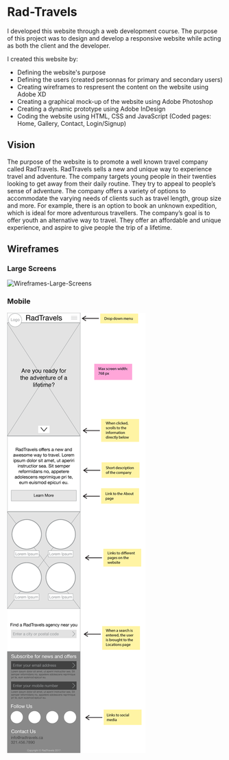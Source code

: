 # Rad-Travels

I developed this website through a web development course. The purpose of this project was to design and develop a responsive website while acting as both the client and the developer. 

I created this website by:
- Defining the website's purpose
- Defining the users (created personnas for primary and secondary users)
- Creating wireframes to respresent the content on the website using Adobe XD
- Creating a graphical mock-up of the website using Adobe Photoshop
- Creating a dynamic prototype using Adobe InDesign
- Coding the website using HTML, CSS and JavaScript (Coded pages: Home, Gallery, Contact, Login/Signup)

## Vision
The purpose of the website is to promote a well known travel company called RadTravels. RadTravels sells a new and unique way to experience travel and adventure. The company targets young people in their twenties looking to get away from their daily routine. They try to appeal to people’s sense of adventure. The company offers a variety of options to accommodate the varying needs of clients such as travel length, group size and more. For example, there is an option to book an unknown expedition, which is ideal for more adventurous travellers. The company’s goal is to offer youth an alternative way to travel. They offer an affordable and unique experience, and aspire to give people the trip of a lifetime.

## Wireframes

### Large Screens
![Wireframes-Large-Screens](/img_readme/WireframeLargeScreens.png)

### Mobile
![Wireframes-Mobile](/img_readme/WireframeMobile.png)

